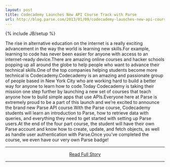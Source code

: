 ```yaml
---
layout: post
title: Codecademy Launches New API Course Track with Parse
url: http://blog.parse.com/2013/01/09/codecademy-launches-new-api-course-track-with-parse/
---
```

{% include JB/setup %}<p>The rise in alternative education on the internet is a really exciting advancement in the way the world is learning new skills.For example, learning to code has never been easier for anyone with access to an internet-ready device.There are amazing online courses and hacker schools popping up all around the globe to help people who want to advance their technical skills.One of the top companies helping students become more technical is Codecademy.Codecademy is an amazing and passionate group of people based in New York City who are working hard to build a better way for anyone to learn how to code.Today Codecademy is taking their mission one step further by launching a new set of courses that teach anyone how to build simple apps that use APIs.Everyone here at Parse is extremely proud to be a part of this launch and we’re excited to announce the brand new Parse API course.With the Parse course, Codecademy students will learn an introduction to Parse, how to retrieve data with queries, and everything they need to get started with setting up Parse users.At the end of the four part course, the student will have their own Parse account and know how to create, update, and fetch objects, as well as handle user authentication with Parse.Once you’ve completed the course, we even have our very own Parse badge!</p>
<hr /><p align='center'><a href="http://blog.parse.com/2013/01/09/codecademy-launches-new-api-course-track-with-parse/" style='padding:15px;'>Read Full Story</a></p><hr />
